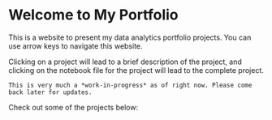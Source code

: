 # Welcome to My Portfolio

This is a website to present my data analytics portfolio projects. You can use arrow keys to navigate this website.
<!-- maybe tip the thing below when the warning is removed -->
Clicking on a project will lead to a brief description of the project, and clicking on the notebook file for the project will lead to the complete project. 

```{warning}
This is very much a *work-in-progress* as of right now. Please come back later for updates.
```

Check out some of the projects below:

```{tableofcontents}
```
